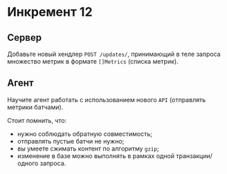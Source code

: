 # Инкремент 12
## Сервер
Добавьте новый хендлер `POST /updates/`, принимающий в теле запроса множество метрик в формате `[]Metrics` (списка метрик).

## Агент
Научите агент работать с использованием нового `API` (отправлять метрики батчами).

Стоит помнить, что:
- нужно соблюдать обратную совместимость;
- отправлять пустые батчи не нужно;
- вы умеете сжимать контент по алгоритму `gzip`;
- изменение в базе можно выполнять в рамках одной транзакции/одного запроса.
